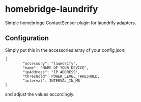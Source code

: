# homebridge-laundrify

Simple homebridge ContactSensor plugin for laundrify adapters.


## Configuration
Simply put this in the accessories array of your config.json:

    {
            "accessory": "laundrify",
            "name": "NAME OF YOUR DEVICE",
            "ipAddress": "IP ADDRESS",
            "threshold": POWER_LEVEL_THRESHOLD,
            "interval": INTERVAL_IN_MS
    }
and adjust the values accordingly.
